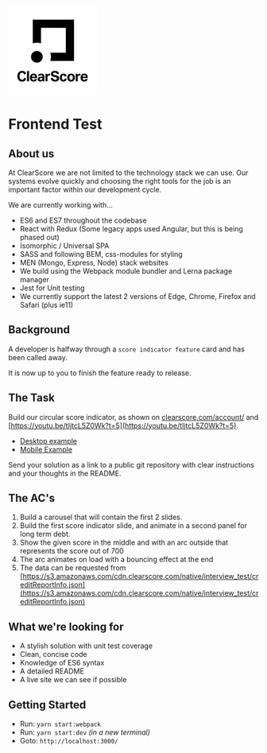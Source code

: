 ![ClearScore](https://raw.githubusercontent.com/ClearScore/FED-home-test/master/docs/clearscore.png?token=ABpdw5m-hB7aVWCKaYGpucwwUt438SHLks5atOQHwA%3D%3D)

# Frontend Test

## About us

At ClearScore we are not limited to the technology stack we can use. Our systems evolve quickly and choosing the right tools for the job is an important factor within our development cycle.

We are currently working with...
 * ES6 and ES7 throughout the codebase
 * React with Redux (Some legacy apps used Angular, but this is being phased out)
 * Isomorphic / Universal SPA
 * SASS and following BEM, css-modules for styling
 * MEN (Mongo, Express, Node) stack websites
 * We build using the Webpack module bundler and Lerna package manager
 * Jest for Unit testing
 * We currently support the latest 2 versions of Edge, Chrome, Firefox and Safari (plus ie11)

## Background

A developer is halfway through a `score indicator feature` card and has been called away.

It is now up to you to finish the feature ready to release.

## The Task

Build our circular score indicator, as shown on [clearscore.com/account/](https://www.clearscore.com/account/) and [https://youtu.be/tIjtcL5Z0Wk?t=5](https://youtu.be/tIjtcL5Z0Wk?t=5).
 * [Desktop example](/docs/score-indicator-desktop.jpg) 
 * [Mobile Example](/docs/score-indicator-mobile.jpg)

Send your solution as a link to a public git repository with clear instructions and your thoughts in the README.

## The AC's

 1. Build a carousel that will contain the first 2 slides.
 2. Build the first score indicator slide, and animate in a second panel for long term debt.
 3. Show the given score in the middle and with an arc outside that represents the score out of 700
 4. The arc animates on load with a bouncing effect at the end
 5. The data can be requested from [https://s3.amazonaws.com/cdn.clearscore.com/native/interview_test/creditReportInfo.json](https://s3.amazonaws.com/cdn.clearscore.com/native/interview_test/creditReportInfo.json)

## What we're looking for
 * A stylish solution with unit test coverage
 * Clean, concise code
 * Knowledge of ES6 syntax
 * A detailed README
 * A live site we can see if possible 

## Getting Started

 * Run: `yarn start:webpack`
 * Run: `yarn start:dev` _(in a new terminal)_
 * Goto: `http://localhost:3000/`
